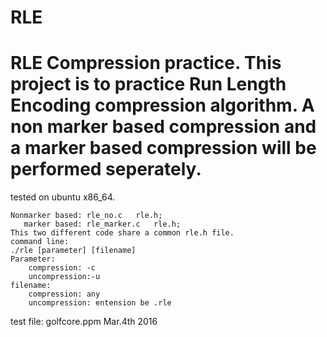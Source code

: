 # **RLE** #
RLE Compression practice.
This project is to practice Run Length Encoding compression algorithm.
A non marker based compression and a marker based compression will be performed seperately. 
========================
tested on ubuntu x86_64.
```
Nonmarker based: rle_no.c 	rle.h;
   marker based: rle_marker.c	rle.h;
This two different code share a common rle.h file.
command line: 
./rle [parameter] [filename]
Parameter:
	compression: -c
	uncompression:-u
filename:
	compression: any
	uncompression: entension be .rle
```
test file: golfcore.ppm
Mar.4th 2016
